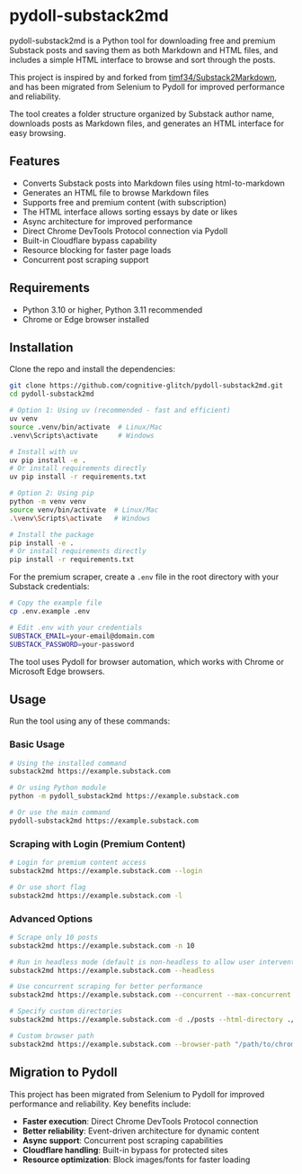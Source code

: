 ﻿# pydoll-substack2md

pydoll-substack2md is a Python tool for downloading free and premium Substack posts and saving them as both Markdown and HTML files, and includes a simple HTML interface to browse and sort through the posts.

This project is inspired by and forked from [timf34/Substack2Markdown](https://github.com/timf34/Substack2Markdown), and has been migrated from Selenium to Pydoll for improved performance and reliability.

The tool creates a folder structure organized by Substack author name, downloads posts as Markdown files, and generates an HTML interface for easy browsing.

## Features

- Converts Substack posts into Markdown files using html-to-markdown
- Generates an HTML file to browse Markdown files
- Supports free and premium content (with subscription)
- The HTML interface allows sorting essays by date or likes
- Async architecture for improved performance
- Direct Chrome DevTools Protocol connection via Pydoll
- Built-in Cloudflare bypass capability
- Resource blocking for faster page loads
- Concurrent post scraping support

## Requirements

- Python 3.10 or higher, Python 3.11 recommended
- Chrome or Edge browser installed

## Installation

Clone the repo and install the dependencies:

```bash
git clone https://github.com/cognitive-glitch/pydoll-substack2md.git
cd pydoll-substack2md

# Option 1: Using uv (recommended - fast and efficient)
uv venv
source .venv/bin/activate  # Linux/Mac
.venv\Scripts\activate     # Windows

# Install with uv
uv pip install -e .
# Or install requirements directly
uv pip install -r requirements.txt

# Option 2: Using pip
python -m venv venv
source venv/bin/activate  # Linux/Mac
.\venv\Scripts\activate   # Windows

# Install the package
pip install -e .
# Or install requirements directly
pip install -r requirements.txt
```

For the premium scraper, create a `.env` file in the root directory with your Substack credentials:

```bash
# Copy the example file
cp .env.example .env

# Edit .env with your credentials
SUBSTACK_EMAIL=your-email@domain.com
SUBSTACK_PASSWORD=your-password
```

The tool uses Pydoll for browser automation, which works with Chrome or Microsoft Edge browsers.

## Usage

Run the tool using any of these commands:

### Basic Usage

```bash
# Using the installed command
substack2md https://example.substack.com

# Or using Python module
python -m pydoll_substack2md https://example.substack.com

# Or use the main command
pydoll-substack2md https://example.substack.com
```

### Scraping with Login (Premium Content)

```bash
# Login for premium content access
substack2md https://example.substack.com --login

# Or use short flag
substack2md https://example.substack.com -l
```

### Advanced Options

```bash
# Scrape only 10 posts
substack2md https://example.substack.com -n 10

# Run in headless mode (default is non-headless to allow user intervention)
substack2md https://example.substack.com --headless

# Use concurrent scraping for better performance
substack2md https://example.substack.com --concurrent --max-concurrent 5

# Specify custom directories
substack2md https://example.substack.com -d ./posts --html-directory ./html

# Custom browser path
substack2md https://example.substack.com --browser-path "/path/to/chrome"
```

## Migration to Pydoll

This project has been migrated from Selenium to Pydoll for improved performance and reliability. Key benefits include:

- **Faster execution**: Direct Chrome DevTools Protocol connection
- **Better reliability**: Event-driven architecture for dynamic content
- **Async support**: Concurrent post scraping capabilities
- **Cloudflare handling**: Built-in bypass for protected sites
- **Resource optimization**: Block images/fonts for faster loading
